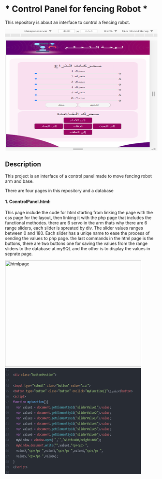 # * Control Panel for fencing Robot * 

This repository is about an interface to control a fencing robot.
<p><img src="./interface.png" width="800" height="400" title="interface"></p>

 ## Description 
<p>This project is an interface of a control panel made to move fencing robot arm and base.</p>
<p>There are four pages in this repository and a database</p>

#### 1. ConntrolPanel.html:
 
This page include the code for html starting from linking the page with the css page for the layout, then linking it with the php page that includes the functional methodes.
there are 6 servo in the arm thats why there are 6 range sliders, each slider is spreated by div. The slider values ranges between 0 and 180. 
Each slider has a uniqe name to ease the process of sending the values to php page.
the last commands in the html page is the buttons, there are two buttons one for saving the values from the range sliders to the database at mySQL and the other is to display the values in seprate page.
<div><img src="./htmlpage.png" width="450" height="350" title="htmlpage">
<img src="./buttons.png" width="450" height="350" title="buttons"></div>

